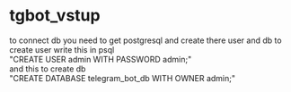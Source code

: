 # tgbot_vstup

to connect db you need to get postgresql and create there user and db
to create user write this in psql
</br>
"CREATE USER admin WITH PASSWORD admin;"
</br>
and this to create db
</br>
"CREATE DATABASE telegram_bot_db WITH OWNER admin;"